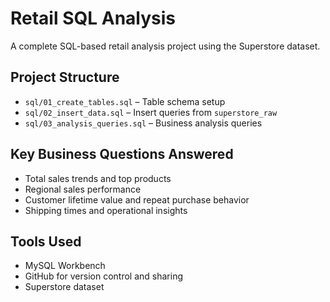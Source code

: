 
# Retail SQL Analysis

A complete SQL-based retail analysis project using the Superstore dataset.

## Project Structure

- `sql/01_create_tables.sql` – Table schema setup
- `sql/02_insert_data.sql` – Insert queries from `superstore_raw`
- `sql/03_analysis_queries.sql` – Business analysis queries


## Key Business Questions Answered

- Total sales trends and top products
- Regional sales performance
- Customer lifetime value and repeat purchase behavior
- Shipping times and operational insights

## Tools Used

- MySQL Workbench
- GitHub for version control and sharing
- Superstore dataset 
